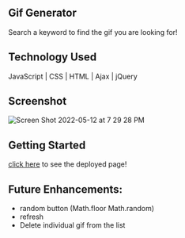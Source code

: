 ## Gif Generator
Search a keyword to find the gif you are looking for!

## Technology Used
JavaScript | CSS | HTML | Ajax | jQuery

## Screenshot
![Screen Shot 2022-05-12 at 7 29 28 PM](https://user-images.githubusercontent.com/85471095/168187903-705e2fd5-92d2-4258-8c36-3a90ab6bf378.png)

## Getting Started

[click here](https://main--astonishing-dieffenbachia-49841b.netlify.app/) to see the deployed page!

## Future Enhancements:
 * random button (Math.floor Math.random)
 * refresh
 * Delete individual gif from the list
